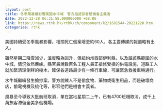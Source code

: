 ```yaml
---
layout: post
title: 冬季風暴續影響美國水牛城　警方指搶掠者是機會主義者
date: 2022-12-28 06:31:58.000000000 +08:00
link: https://news.rthk.hk/rthk/ch/component/k2/1681544-20221228.htm
categories: rthk
---
```


美國持續受冬季風暴影響，相關死亡個案增至約60人，各主要傳媒的報道略有出入。

雖然星期二降雪減少，溫度略為回升，但紐約州西部伊利縣，以及屬該縣範圍的水牛城，情況依然嚴峻。縣官員說數百名工程人員正搶修受損的供電設施，道路工人就加緊清理倒冧的樹木，確保各道路最少有一條行車線，可讓緊急救援車輛通行。

水牛城繼續發生搶掠案。警方說賊人不是偷食物、藥物或衛生用品，而是破壞商店，偷電視機及梳化等，形容他們是機會主義者。

風暴至今導致大批航班取消，單在當地星期二上午，已有4700班機取消，成千上萬旅客滯留全美多個機場。
